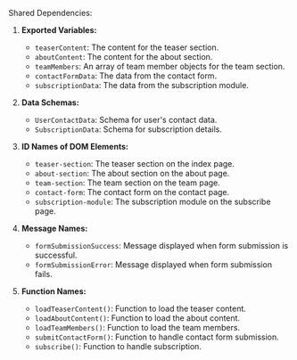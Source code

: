 Shared Dependencies:

1. **Exported Variables:** 
   - `teaserContent`: The content for the teaser section.
   - `aboutContent`: The content for the about section.
   - `teamMembers`: An array of team member objects for the team section.
   - `contactFormData`: The data from the contact form.
   - `subscriptionData`: The data from the subscription module.

2. **Data Schemas:**
   - `UserContactData`: Schema for user's contact data.
   - `SubscriptionData`: Schema for subscription details.

3. **ID Names of DOM Elements:**
   - `teaser-section`: The teaser section on the index page.
   - `about-section`: The about section on the about page.
   - `team-section`: The team section on the team page.
   - `contact-form`: The contact form on the contact page.
   - `subscription-module`: The subscription module on the subscribe page.

4. **Message Names:**
   - `formSubmissionSuccess`: Message displayed when form submission is successful.
   - `formSubmissionError`: Message displayed when form submission fails.

5. **Function Names:**
   - `loadTeaserContent()`: Function to load the teaser content.
   - `loadAboutContent()`: Function to load the about content.
   - `loadTeamMembers()`: Function to load the team members.
   - `submitContactForm()`: Function to handle contact form submission.
   - `subscribe()`: Function to handle subscription.